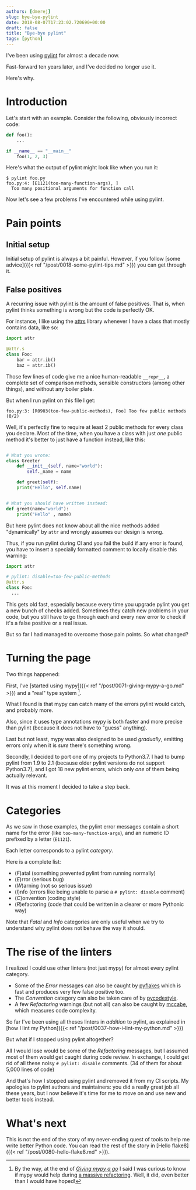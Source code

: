 ```yaml
---
authors: [dmerej]
slug: bye-bye-pylint
date: 2018-08-07T17:23:02.720690+00:00
draft: false
title: "Bye-bye pylint"
tags: [python]
---
```


I've been using [pylint](https://www.pylint.org/) for almost a decade now.

Fast-forward ten years later, and I've decided no longer use it.

Here's why.

<!--more-->


# Introduction

Let's start with an example. Consider the following, obviously incorrect code:

```python
def foo():
    ...

if __name__ == "__main__"
    foo(1, 2, 3)
```

Here's what the output of pylint might look like when you run it:

```
$ pylint foo.py
foo.py:4: [E1121(too-many-function-args), ]
  Too many positional arguments for function call
```

Now let's see a few problems I've encountered while using pylint.

# Pain points

## Initial setup

Initial setup of pylint is always a bit painful. However, if you follow [some advice]({{< ref "/post/0018-some-pylint-tips.md" >}}) you can get through it.

## False positives

A recurring issue with pylint is the amount of false positives. That is, when pylint thinks something is wrong but the code is perfectly OK.

For instance, I like using the [attrs](http://www.attrs.org/en/stable/overview.html) library whenever I have a class that mostly contains data, like so:


```python
import attr

@attr.s
class Foo:
    bar = attr.ib()
    baz = attr.ib()
```

Those few lines of code give me a nice human-readable `__repr__`, a complete set of comparison methods, sensible constructors (among other things), and without any boiler plate.

But when I run pylint on this file I get:

```
foo.py:3: [R0903(too-few-public-methods), Foo] Too few public methods (0/2)
```

Well, it's perfectly fine to require at least 2 public methods for every class you declare. Most of the time, when you have a class with just *one* public method it's better to just have a function instead, like this:

```python

# What you wrote:
class Greeter
    def __init__(self, name="world"):
        self._name = name

    def greet(self):
    print("Hello", self.name)


# What you should have written instead:
def greet(name="world"):
    print("Hello" , name)
```


But here pylint does not know about all the nice methods added "dynamically" by `attr` and wrongly assumes our design is wrong.

Thus, if you run pylint during CI and you fail the build if any error is found, you have to insert a specially formatted comment to locally disable this warning:

```python
import attr

# pylint: disable=too-few-public-methods
@attr.s
class Foo:
  ...

```

This gets old fast, especially because every time you upgrade pylint you get a new bunch of checks added. Sometimes they catch new problems in your code, but you still have to go through each and every new error to check if it's a false positive or a real issue.

But so far I had managed to overcome those pain points. So what changed?


# Turning the page

Two things happened:

First, I've [started using mypy]({{< ref "/post/0071-giving-mypy-a-go.md" >}}) and a "real" type system [^1].

What I found is that mypy can catch many of the errors pylint would catch, and probably more.

Also, since it uses type annotations mypy is both faster and more precise than pylint (because it does not have to "guess" anything).

Last but not least, mypy was also designed to be used *gradually*, emitting errors only when it is _sure_ there's something wrong.

Secondly, I decided to port one of my projects to Python3.7. I had to bump pylint from 1.9 to 2.1 (because older pylint versions do not support Python3.7), and I got 18 new pylint errors, which only *one* of them being actually relevant.

It was at this moment I decided to take a step back.

# Categories

As we saw in those examples, the pylint error messages contain a short name for the error (like `too-many-function-args`), and an numeric ID prefixed by a letter (`E1121`).

Each letter corresponds to a pylint *category*.

Here is a complete list:

* (_F_)atal (something prevented pylint from running normally)
* (_E_)rror (serious bug)
* (_W_)arning (not so serious issue)
* (_I_)nfo (errors like being unable to parse a `# pylint: disable` comment)
* (_C_)onvention (coding style)
* (_R_)efactoring (code that could be written in a clearer or more Pythonic way)


Note that *Fatal* and *Info* categories are only useful when we try to understand why pylint does not behave the way it should.

# The rise of the linters

I realized I could use other linters (not just mypy) for almost every pylint category.

* Some of the *Error* messages can also be caught by [pyflakes](https://pypi.org/project/pyflakes/) which is fast and produces very few false positive too.
* The *Convention* category can also be taken care of by [pycodestyle](https://pycodestyle.readthedocs.io/en/latest/).
* A few *Refactoring* warnings (but not all) can also be caught by [mccabe](https://pypi.org/project/mccabe/), which measures code complexity.

So far I've been using all theses linters in *addition* to pylint, as explained in [how I lint my Python]({{< ref "/post/0037-how-i-lint-my-python.md" >}})

But what if I stopped using pylint altogether?

All I would lose would be some of the *Refactoring* messages, but I assumed most of them would get caught during code review. In exchange, I could get rid of all these noisy `# pylint: disable` comments. (34 of them for about 5,000 lines of code)

And that's how I stopped using pylint and removed it from my CI scripts. My apologies to pylint authors and maintainers: you did a really great job all these years, but I now believe it's time for me to move on and use new and better tools instead.

# What's next

This is not the end of the story of my never-ending quest of tools to help me write better Python code. You can read the rest of the story in [Hello flake8]({{< ref "/post/0080-hello-flake8.md" >}}).


[^1]: By the way, at the end of  _[Giving mypy a go](https://dmerej.info/blog/post/giving-mypy-a-go/)_ I said I was curious to know if mypy would help during [a massive refactoring](https://github.com/SuperTanker/tbump/pull/24/commits/7aecba923feda081360d36892f8716045d0b1bd0). Well, it did, even better than I would have hoped!
